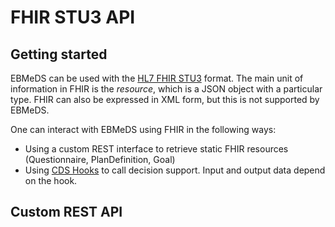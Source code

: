 # FHIR STU3 API

## Getting started

EBMeDS can be used with the [HL7 FHIR STU3](https://www.hl7.org/fhir/STU3/) format. The main unit of information in FHIR is the *resource*, which is a JSON object with a particular type. FHIR can also be expressed in XML form, but this is not supported by EBMeDS.

One can interact with EBMeDS using FHIR in the following ways:

* Using a custom REST interface to retrieve static FHIR resources (Questionnaire, PlanDefinition, Goal)
* Using [CDS Hooks](http://cds-hooks.org) to call decision support. Input and output data depend on the hook.

## Custom REST API

